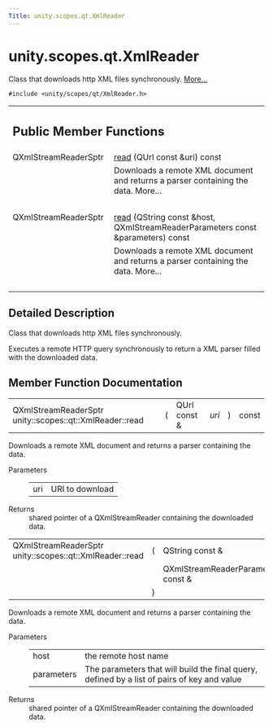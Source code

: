 ```yaml
---
Title: unity.scopes.qt.XmlReader
---
```


# unity.scopes.qt.XmlReader

<p>Class that downloads http XML files synchronously.  
<a href="#details">More...</a></p>
<p><code>#include &lt;unity/scopes/qt/XmlReader.h&gt;</code></p>
<table class="memberdecls">
<tr class="heading"><td colspan="2"><h2 class="groupheader">
Public Member Functions</h2></td></tr>
<tr class="memitem:a9a5eebad22c444bf8be96f1536dd1261"><td class="memItemLeft" align="right" valign="top">QXmlStreamReaderSptr&#160;</td><td class="memItemRight" valign="bottom"><a class="el" href="#a9a5eebad22c444bf8be96f1536dd1261">read</a> (QUrl const &amp;uri) const </td></tr>
<tr class="memdesc:a9a5eebad22c444bf8be96f1536dd1261"><td class="mdescLeft">&#160;</td><td class="mdescRight">Downloads a remote XML document and returns a parser containing the data.  More...<br /></td></tr>
<tr class="separator:a9a5eebad22c444bf8be96f1536dd1261"><td class="memSeparator" colspan="2">&#160;</td></tr>
<tr class="memitem:a63c00ae978813fc9d9a71e754d8e905f"><td class="memItemLeft" align="right" valign="top">QXmlStreamReaderSptr&#160;</td><td class="memItemRight" valign="bottom"><a class="el" href="#a63c00ae978813fc9d9a71e754d8e905f">read</a> (QString const &amp;host, QXmlStreamReaderParameters const &amp;parameters) const </td></tr>
<tr class="memdesc:a63c00ae978813fc9d9a71e754d8e905f"><td class="mdescLeft">&#160;</td><td class="mdescRight">Downloads a remote XML document and returns a parser containing the data.  More...<br /></td></tr>
<tr class="separator:a63c00ae978813fc9d9a71e754d8e905f"><td class="memSeparator" colspan="2">&#160;</td></tr>
</table>
<a name="details" id="details"></a><h2 class="groupheader">Detailed Description</h2>
<p>Class that downloads http XML files synchronously. </p>
<p>Executes a remote HTTP query synchronously to return a XML parser filled with the downloaded data. </p>
<h2 class="groupheader">Member Function Documentation</h2>
<table class="memname">
<tr>
<td class="memname">QXmlStreamReaderSptr unity::scopes::qt::XmlReader::read </td>
<td>(</td>
<td class="paramtype">QUrl const &amp;&#160;</td>
<td class="paramname"><em>uri</em></td><td>)</td>
<td> const</td>
</tr>
</table>
<p>Downloads a remote XML document and returns a parser containing the data. </p>
<dl class="params"><dt>Parameters</dt><dd>
<table class="params">
<tr><td class="paramname">uri</td><td>URI to download</td></tr>
</table>
</dd>
</dl>
<dl class="section return"><dt>Returns</dt><dd>shared pointer of a QXmlStreamReader containing the downloaded data. </dd></dl>
<table class="memname">
<tr>
<td class="memname">QXmlStreamReaderSptr unity::scopes::qt::XmlReader::read </td>
<td>(</td>
<td class="paramtype">QString const &amp;&#160;</td>
<td class="paramname"><em>host</em>, </td>
</tr>
<tr>
<td class="paramkey"></td>
<td></td>
<td class="paramtype">QXmlStreamReaderParameters const &amp;&#160;</td>
<td class="paramname"><em>parameters</em>&#160;</td>
</tr>
<tr>
<td></td>
<td>)</td>
<td></td><td> const</td>
</tr>
</table>
<p>Downloads a remote XML document and returns a parser containing the data. </p>
<dl class="params"><dt>Parameters</dt><dd>
<table class="params">
<tr><td class="paramname">host</td><td>the remote host name </td></tr>
<tr><td class="paramname">parameters</td><td>The parameters that will build the final query, defined by a list of pairs of key and value</td></tr>
</table>
</dd>
</dl>
<dl class="section return"><dt>Returns</dt><dd>shared pointer of a QXmlStreamReader containing the downloaded data. </dd></dl>
